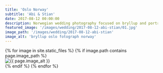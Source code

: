```yaml
---
title: 'Oslo Norway'
subtitle: 'Abi & Stian'
date: 2017-08-12 00:00:00
description: Norwegian wedding photography focused on bryllup and portrait photography. 
featured_image: '/images/wedding/2017-08-12-abi-stian/01.jpg'
image_path: '/images/wedding/2017-08-12-abi-stian'
image_alt: 'bryllup oslo fotograph norway'
---
```


<!-- > “Cherry blossoms, the symbolic flower of the spring.” -->

<!-- DO NOT EDIT BELOW -->
<div class="image-wrap" >
{% for image in site.static_files %}
    {% if image.path contains page.image_path %}
        <div class="image-wrap" >
        <img src="{{ site.baseurl }}{{ image.path }}" alt="{{ page.image_alt }}" />
        </div>
    {% endif %}
{% endfor %}
